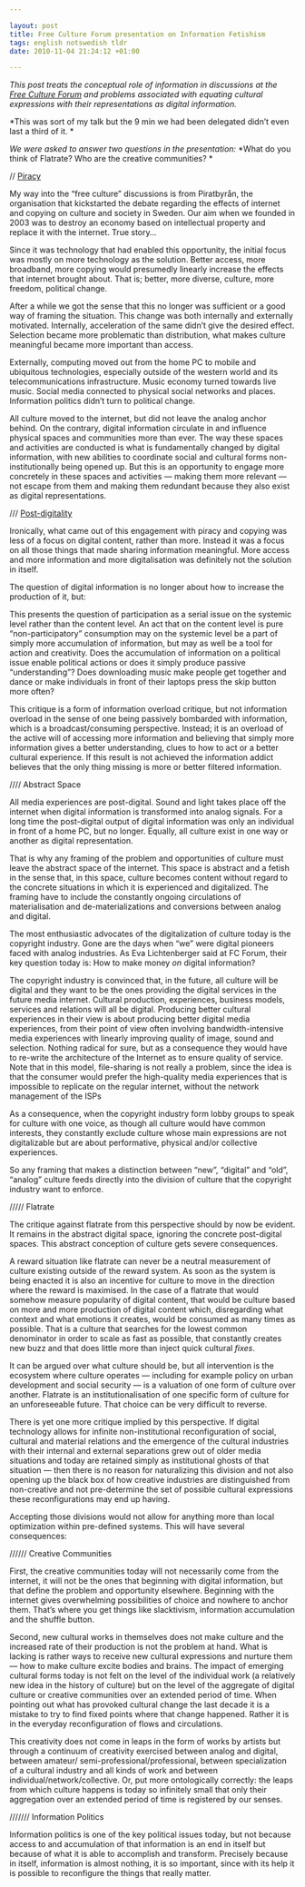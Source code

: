 ```yaml
--- 

layout: post
title: Free Culture Forum presentation on Information Fetishism 
tags: english notswedish tldr
date: 2010-11-04 21:24:12 +01:00 

---
```


*This post treats the conceptual role of information in discussions at the [Free Culture Forum](http://2010.fcforum.net/) and problems associated with equating cultural expressions with their representations as digital information.*

*This was sort of my talk but the 9 min we had been delegated didn’t even last a third of it. *

*We were asked to answer two questions in the presentation:* *What do you think of Flatrate? Who are the creative communities? *

// [Piracy](http://www.piratbyran.org)

My way into the “free culture” discussions is from Piratbyrån, the organisation that kickstarted the debate regarding the effects of internet and copying on culture and society in Sweden. Our aim when we founded in 2003 was to destroy an economy based on intellectual property and replace it with the internet. True story…

Since it was technology that had enabled this opportunity, the initial focus was mostly on more technology as the solution. Better access, more broadband, more copying would presumedly linearly increase the effects that internet brought about. That is; better, more diverse, culture, more freedom, political change.

After a while we got the sense that this no longer was sufficient or a good way of framing the situation. This change was both internally and externally motivated. Internally, acceleration of the same didn’t give the desired effect. Selection became more problematic than distribution, what makes culture meaningful became more important than access.

Externally, computing moved out from the home PC to mobile and ubiquitous technologies, especially outside of the western world and its telecommunications infrastructure. Music economy turned towards live music. Social media connected to physical social networks and places. Information politics didn’t turn to political change.

All culture moved to the internet, but did not leave the analog anchor behind. On the contrary, digital information circulate in and influence physical spaces and communities more than ever. The way these spaces and activities are conducted is what is fundamentally changed by digital information, with new abilities to coordinate social and cultural forms non-institutionally being opened up. But this is an opportunity to engage more concretely in these spaces and activities — making them more relevant — not escape from them and making them redundant because they also exist as digital representations.


/// [Post-](http://russelldavies.typepad.com/planning/2009/01/meet-the-new-schtick.html)[digitality](http://bluwiki.com/go/Postdigitala)


Ironically, what came out of this engagement with piracy and copying was less of a focus on digital content, rather than more. Instead it was a focus on all those things that made sharing information meaningful. More access and more information and more digitalisation was definitely not the solution in itself.


The question of digital information is no longer about how to increase the production of it, but:

This presents the question of participation as a serial issue on the systemic level rather than the content level. An act that on the content level is pure “non-participatory” consumption may on the systemic level be a part of simply more accumulation of information, but may as well be a tool for action and creativity. Does the accumulation of information on a political issue enable political actions or does it simply produce passive “understanding”? Does downloading music make people get together and dance or make individuals in front of their laptops press the skip button more often?

This critique is a form of information overload critique, but not information overload in the sense of one being passively bombarded with information, which is a broadcast/consuming perspective. Instead; it is an overload of the active will of accessing more information and believing that simply more information gives a better understanding, clues to how to act or a better cultural experience. If this result is not achieved the information addict believes that the only thing missing is more or better filtered information.

//// Abstract Space


All media experiences are post-digital. Sound and light takes place off the internet when digital information is transformed into analog signals. For a long time the post-digital output of digital information was only an individual in front of a home PC, but no longer. Equally, all culture exist in one way or another as digital representation. 

That is why any framing of the problem and opportunities of culture must leave the abstract space of the internet. This space is abstract and a fetish in the sense that, in this space, culture becomes content without regard to the concrete situations in which it is experienced and digitalized. The framing have to include the constantly ongoing circulations of materialisation and de-materializations and conversions between analog and digital.

The most enthusiastic advocates of the digitalization of culture today is the copyright industry. Gone are the days when “we” were digital pioneers faced with analog industries. As Eva Lichtenberger said at FC Forum, their key question today is: How to make money *on* digital information?

The copyright industry is convinced that, in the future, all culture will be digital and they want to be the ones providing the digital services in the future media internet. Cultural production, experiences, business models, services and relations will all be digital. Producing better cultural experiences in their view is about producing better digital media experiences, from their point of view often involving bandwidth-intensive media experiences with linearly improving quality of image, sound and selection. Nothing radical for sure, but as a consequence they would have to re-write the architecture of the Internet as to ensure quality of service. Note that in this model, file-sharing is not really a problem, since the idea is that the consumer would prefer the high-quality media experiences that is impossible to replicate on the regular internet, without the network management of the ISPs

As a consequence, when the copyright industry form lobby groups to speak for culture with one voice, as though all culture would have common interests, they constantly exclude culture whose main expressions are not digitalizable but are about performative, physical and/or collective experiences.

So any framing that makes a distinction between “new”, “digital” and “old”, “analog” culture feeds directly into the division of culture that the copyright industry want to enforce.


///// Flatrate

The critique against flatrate from this perspective should by now be evident. It remains in the abstract digital space, ignoring the concrete post-digital spaces. This abstract conception of culture gets severe consequences.

A reward situation like flatrate can never be a neutral measurement of culture existing outside of the reward system. As soon as the system is being enacted it is also an incentive for culture to move in the direction where the reward is maximised. In the case of a flatrate that would somehow measure popularity of digital content, that would be culture based on more and more production of digital content which, disregarding what context and what emotions it creates, would be consumed as many times as possible. That is a culture that searches for the lowest common denominator in order to scale as fast as possible, that constantly creates new buzz and that does little more than inject quick cultural *fixes*.

It can be argued over what culture should be, but all intervention is the ecosystem where culture operates — including for example policy on urban development and social security — is a valuation of one form of culture over another. Flatrate is an institutionalisation of one specific form of culture for an unforeseeable future. That choice can be very difficult to reverse.

There is yet one more critique implied by this perspective. If digital technology allows for infinite non-institutional reconfiguration of social, cultural and material relations and the emergence of the cultural industries with their internal and external separations grew out of older media situations and today are retained simply as institutional ghosts of that situation — then there is no reason for naturalizing this division and not also opening up the black box of how creative industries are distinguished from non-creative and not pre-determine the set of possible cultural expressions these reconfigurations may end up having.

Accepting those divisions would not allow for anything more than local optimization within pre-defined systems. This will have several consequences:


////// Creative Communities


First, the creative communities today will not necessarily come from the internet, it will not be the ones that beginning with digital information, but that define the problem and opportunity elsewhere. Beginning with the internet gives overwhelming possibilities of choice and nowhere to anchor them. That’s where you get things like slacktivism, information accumulation and the shuffle button.

Second, new cultural works in themselves does not make culture and the increased rate of their production is not the problem at hand. What is lacking is rather ways to receive new cultural expressions and nurture them — how to make culture excite bodies and brains. The impact of emerging cultural forms today is not felt on the level of the individual work (a relatively new idea in the history of culture) but on the level of the aggregate of digital culture or creative communities over an extended period of time. When pointing out what has provoked cultural change the last decade it is a mistake to try to find fixed points where that change happened. Rather it is in the everyday reconfiguration of flows and circulations.

This creativity does not come in leaps in the form of works by artists but through a continuum of creativity exercised between analog and digital, between amateur/ semi-professional/professional, between specialization of a cultural industry and all kinds of work and between individual/network/collective. Or, put more ontologically correctly: the leaps from which culture happens is today so infinitely small that only their aggregation over an extended period of time is registered by our senses.


/////// Information Politics

Information politics is one of the key political issues today, but not because access to and accumulation of that information is an end in itself but because of what it is able to accomplish and transform. Precisely because in itself, information is almost nothing, it is so important, since with its help it is possible to reconfigure the things that really matter.


